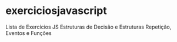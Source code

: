 # exerciciosjavascript
Lista de Exercícios JS Estruturas de Decisão e Estruturas Repetição, Eventos e Funções
